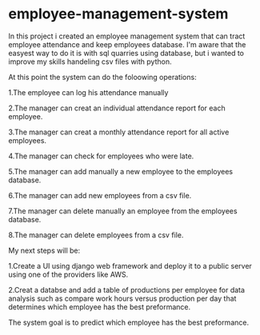 # employee-management-system

In this project i created an employee management system that can tract employee attendance and keep employees database.
I'm aware that the easyest way to do it is with sql quarries using database, but i wanted to improve my skills handeling csv files with python.

At this point the system can do the foloowing operations:

1.The employee can log his attendance manually

2.The manager can creat an individual attendance report for each employee.

3.The manager can creat a monthly attendance report for all active employees.

4.The manager can check for employees who were late.

5.The manager can add manually a new employee to the employees database.

6.The manager can add new employees from a csv file.

7.The manager can delete manually an employee from the employees database.

8.The manager can delete employees from a csv file.

My next steps will be:

1.Create a UI using django web framework and deploy it to a public server using one of the providers like AWS.

2.Creat a databse and add a table of productions per employee for data analysis such as compare work hours versus production 
per day that determines which employee has the best preformance.

The system goal is to predict which employee has the best preformance.

